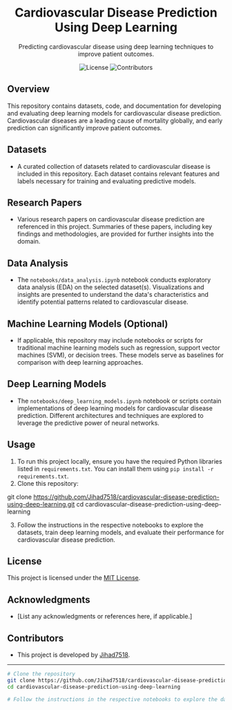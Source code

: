 <!-- Project Title -->
<h1 align="center">Cardiovascular Disease Prediction Using Deep Learning</h1>

<!-- Project Description -->
<p align="center">Predicting cardiovascular disease using deep learning techniques to improve patient outcomes.</p>

<!-- Project Badges -->
<p align="center">
  <img src="https://img.shields.io/github/license/Jihad7518/cardiovascular-disease-prediction-using-deep-learning" alt="License">
  <img src="https://img.shields.io/github/contributors/Jihad7518/cardiovascular-disease-prediction-using-deep-learning" alt="Contributors">
</p>

<!-- Project Overview -->
## Overview
This repository contains datasets, code, and documentation for developing and evaluating deep learning models for cardiovascular disease prediction. Cardiovascular diseases are a leading cause of mortality globally, and early prediction can significantly improve patient outcomes.

<!-- Datasets -->
## Datasets
- A curated collection of datasets related to cardiovascular disease is included in this repository. Each dataset contains relevant features and labels necessary for training and evaluating predictive models.

<!-- Research Papers -->
## Research Papers
- Various research papers on cardiovascular disease prediction are referenced in this project. Summaries of these papers, including key findings and methodologies, are provided for further insights into the domain.

<!-- Data Analysis -->
## Data Analysis
- The `notebooks/data_analysis.ipynb` notebook conducts exploratory data analysis (EDA) on the selected dataset(s). Visualizations and insights are presented to understand the data's characteristics and identify potential patterns related to cardiovascular disease.

<!-- Machine Learning Models -->
## Machine Learning Models (Optional)
- If applicable, this repository may include notebooks or scripts for traditional machine learning models such as regression, support vector machines (SVM), or decision trees. These models serve as baselines for comparison with deep learning approaches.

<!-- Deep Learning Models -->
## Deep Learning Models
- The `notebooks/deep_learning_models.ipynb` notebook or scripts contain implementations of deep learning models for cardiovascular disease prediction. Different architectures and techniques are explored to leverage the predictive power of neural networks.

<!-- Usage -->
## Usage
1. To run this project locally, ensure you have the required Python libraries listed in `requirements.txt`. You can install them using `pip install -r requirements.txt`.
2. Clone this repository:

git clone https://github.com/Jihad7518/cardiovascular-disease-prediction-using-deep-learning.git
cd cardiovascular-disease-prediction-using-deep-learning

3. Follow the instructions in the respective notebooks to explore the datasets, train deep learning models, and evaluate their performance for cardiovascular disease prediction.

## License
This project is licensed under the [MIT License](LICENSE).

## Acknowledgments
- [List any acknowledgments or references here, if applicable.]

## Contributors
- This project is developed by [Jihad7518](https://github.com/Jihad7518).

---

```bash
# Clone the repository
git clone https://github.com/Jihad7518/cardiovascular-disease-prediction-using-deep-learning.git
cd cardiovascular-disease-prediction-using-deep-learning

# Follow the instructions in the respective notebooks to explore the datasets, train deep learning models, and evaluate their performance for cardiovascular disease prediction.
